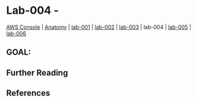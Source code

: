 # Lab-004 -

[AWS Console](https://devopsplayground.signin.aws.amazon.com/console) |
[Anatomy](doc/anatomy.md) |
[lab-001](doc/lab-001.md) |
[lab-002](doc/lab-002.md) |
[lab-003](doc/lab-003.md) |
lab-004 |
[lab-005](doc/lab-005.md) |
[lab-006](doc/lab-006.md)

## GOAL:



## Further Reading


## References
